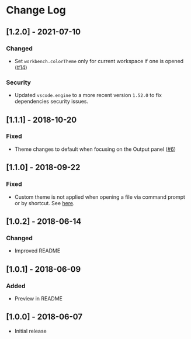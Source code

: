 # Change Log

## [1.2.0] - 2021-07-10

### Changed

- Set `workbench.colorTheme` only for current workspace if one is opened ([#14](https://github.com/jsaulou/vscode-theme-by-language/issues/14))

### Security

- Updated `vscode.engine` to a more recent version `1.52.0` to fix dependencies security issues.

## [1.1.1] - 2018-10-20

### Fixed

- Theme changes to default when focusing on the Output panel ([#6](https://github.com/jsaulou/vscode-theme-by-language/issues/6))

## [1.1.0] - 2018-09-22

### Fixed

- Custom theme is not applied when opening a file via command prompt or by shortcut. See [here](https://github.com/jsaulou/vscode-theme-by-language/issues/3).

## [1.0.2] - 2018-06-14

### Changed

- Improved README

## [1.0.1] - 2018-06-09

### Added

- Preview in README

## [1.0.0] - 2018-06-07

- Initial release
